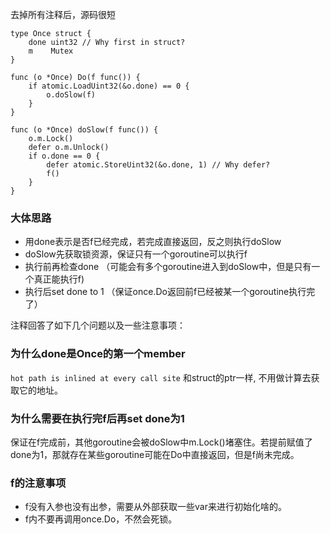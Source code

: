 去掉所有注释后，源码很短
```
type Once struct {
	done uint32 // Why first in struct?
	m    Mutex
}

func (o *Once) Do(f func()) {
    if atomic.LoadUint32(&o.done) == 0 {
        o.doSlow(f)
    }
}

func (o *Once) doSlow(f func()) {
	o.m.Lock()
	defer o.m.Unlock()
	if o.done == 0 {
	    defer atomic.StoreUint32(&o.done, 1) // Why defer?
		f()
	}
}
``` 
   
### 大体思路
* 用done表示是否f已经完成，若完成直接返回，反之则执行doSlow
* doSlow先获取锁资源，保证只有一个goroutine可以执行f
* 执行前再检查done （可能会有多个goroutine进入到doSlow中，但是只有一个真正能执行f)
* 执行后set done to 1 （保证once.Do返回前f已经被某一个goroutine执行完了）

注释回答了如下几个问题以及一些注意事项：

### 为什么done是Once的第一个member
`hot path is inlined at every call site` 和struct的ptr一样, 不用做计算去获取它的地址。

### 为什么需要在执行完f后再set done为1
保证在f完成前，其他goroutine会被doSlow中m.Lock()堵塞住。若提前赋值了done为1，那就存在某些goroutine可能在Do中直接返回，但是f尚未完成。

### f的注意事项
* f没有入参也没有出参，需要从外部获取一些var来进行初始化啥的。
* f内不要再调用once.Do，不然会死锁。